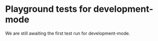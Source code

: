 # Playground tests for development-mode
We are still awaiting the first test run for development-mode.
